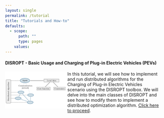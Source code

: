 ```yaml
---
layout: single
permalink: /tutorial
title: "Tutorials and How-to"
defaults:
  - scope:
      path: ""
      type: pages
    values:
---
```


#### DISROPT - Basic Usage and Charging of Plug-in Electric Vehicles (PEVs)

<img style="float: left; width:40%;" src="/images/disropt.jpg">

In this tutorial, we will see how to implement and run distributed algorithms for the Charging of Plug-in Electric Vehicles scenario using the DISROPT toolbox. We will delve into the main classes of DISROPT and see how to modify them to implement a distributed optimization algorithm. [Click here to proceed](disropt).

<br>
<br>
